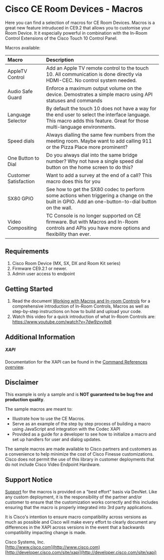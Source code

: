 # Cisco CE Room Devices - Macros
Here you can find a selection of macros for CE Room Devices. Macros is a great new feature intruduced in CE9.2 that allows you to customise your Room Device. It it especially powerful in combination with the In-Room Control Extensions of the Cisco Touch 10 Control Panel.

Macros available:


| Macro        | Description           |
| :------------- |:-------------|
| AppleTV Control      | Add an Apple TV remote control to the touch 10. All communication is done directly via HDMI-CEC. No control system needed.      |
| Audio Safe Guard      | Enforce a maximum output volume on the device. Demostrates a simple macro using API statuses and commands     |
| Language Selector      | By default the touch 10 does not have a way for the end user to select the interface language. This macro adds this feature. Great for those multi-language environments. |
| Speed dials      | Always dialling the same few numbers from the meeting room. Maybe want to add calling 911 or the Pizza Place more prominent?     |
| One Button to Dial      | Do you always dial into the same bridge number? Why not have a single speed dial button on the home screen to do this?   |
| Customer Satisfaction | Want to add a survey at the end of a call? This macro does this for you |
| SX80 GPIO | See how to get the SX80 codec to perform some actions when triggering a change on the built in GPIO. Add an one-button-to-dial button on the wall. |
| Video Compositing | TC Console is no longer supported on CE firmware. But with Macros and In-Room controls and APIs you have more options and flexibility than ever. |



## Requirements
1. Cisco Room Device (MX, SX, DX and Room Kit series)
2. Firmware CE9.2.1 or newer.
3. Admin user access to endpoint

## Getting Started
1. Read the document [Working with Macros and In-room Controls](https://www.cisco.com/c/dam/en/us/td/docs/telepresence/endpoint/ce92/sx-mx-dx-room-kit-customization-guide-ce92.pdf) for a comprehensive introduction of In-Room Controls, Macros as well as step-by-step instructions on how to build and upload your code.
2. Watch this video for a quick introduction of what In-Room Controls are: https://www.youtube.com/watch?v=7dw9zvvitp8


## Additional Information
##### XAPI
Documentation for the XAPI can be found in the [Command References overview](https://www.cisco.com/c/en/us/support/collaboration-endpoints/telepresence-quick-set-series/products-command-reference-list.html).

## Disclaimer
This example is only a sample and is **NOT guaranteed to be bug free and production quality**.

The sample macros are meant to:
- Illustrate how to use the CE Macros.
- Serve as an example of the step by step process of building a macro using JavaScript and integration with the Codec XAPI
- Provided as a guide for a developer to see how to initialize a macro and set up handlers for user and dialog updates.

The sample macros are made available to Cisco partners and customers as a convenience to help minimize the cost of Cisco Finesse customizations. Cisco does not permit the use of this library in customer deployments that do not include Cisco Video Endpoint Hardware.

## Support Notice
[Support](http://developer.cisco.com/site/devnet/support) for the macros is provided on a "best effort" basis via DevNet. Like any custom deployment, it is the responsibility of the partner and/or customer to ensure that the customization works correctly and this includes ensuring that the macro is properly integrated into 3rd party applications.

It is Cisco's intention to ensure macro compatibility across versions as much as possible and Cisco will make every effort to clearly document any differences in the XAPI across versions in the event that a backwards compatibility impacting change is made.

Cisco Systems, Inc.<br>
[http://www.cisco.com](http://www.cisco.com)<br>
[http://developer.cisco.com/site/xapi](http://developer.cisco.com/site/xapi)